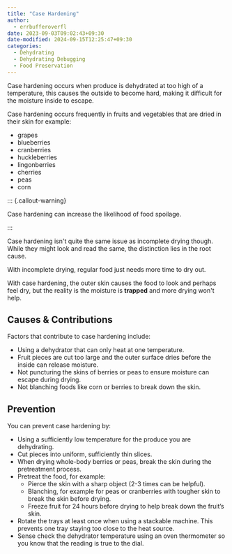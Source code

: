 ```yaml
---
title: "Case Hardening"
author:
  - errbufferoverfl
date: 2023-09-03T09:02:43+09:30
date-modified: 2024-09-15T12:25:47+09:30
categories:
  - Dehydrating
  - Dehydrating Debugging
  - Food Preservation
---
```


Case hardening occurs when produce is dehydrated at too high of a temperature, this causes the outside to become hard, making it difficult for the moisture inside to escape.

Case hardening occurs frequently in fruits and vegetables that are dried in their skin for example:

- grapes
- blueberries
- cranberries
- huckleberries
- lingonberries
- cherries
- peas
- corn

::: {.callout-warning}

Case hardening can increase the likelihood of food spoilage.

:::

Case hardening isn't quite the same issue as incomplete drying though. While they might look and read the same, the distinction lies in the root cause.

With incomplete drying, regular food just needs more time to dry out.

With case hardening, the outer skin causes the food to look and perhaps feel dry, but the reality is the moisture is **trapped** and more drying won't help.

## Causes & Contributions

Factors that contribute to case hardening include:

- Using a dehydrator that can only heat at one temperature.
- Fruit pieces are cut too large and the outer surface dries before the inside can release moisture.
- Not puncturing the skins of berries or peas to ensure moisture can escape during drying.
- Not blanching foods like corn or berries to break down the skin.

## Prevention

You can prevent case hardening by:

- Using a sufficiently low temperature for the produce you are dehydrating.
- Cut pieces into uniform, sufficiently thin slices.
- When drying whole-body berries or peas, break the skin during the pretreatment process.
- Pretreat the food, for example:
  - Pierce the skin with a sharp object (2-3 times can be helpful).
  - Blanching, for example for peas or cranberries with tougher skin to break the skin before drying.
  - Freeze fruit for 24 hours before drying to help break down the fruit’s skin.
- Rotate the trays at least once when using a stackable machine. This prevents one tray staying too close to the heat source.
- Sense check the dehydrator temperature using an oven thermometer so you know that the reading is true to the dial.
